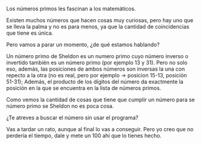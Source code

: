 Los números primos les fascinan a los matemáticos.

Existen muchos números que hacen cosas muy curiosas, pero hay uno que se lleva la palma y no es para menos, ya que la cantidad de coincidencias que tiene es única.

Pero vamos a parar un momento, ¿de qué estamos hablando?

Un número primo de Sheldon es un numero primo cuyo número inverso o invertido también es un número primo (por ejemplo 13 y 31). Pero no solo eso, además, 
las posiciones de ambos números son inversas la una con repecto a la otra (no es real, pero por ejemplo -> posicion 15-13, posición 51-31);
Además, el producto de los dígitos del número da exactmente la posición en la que se encuentra en la lista de números primos.

Como vemos la cantidad de cosas que tiene que cumplir un número para se número primo se Sheldon no es poca cosa.

¿Te atreves a buscar el número sin usar el programa?

Vas a tardar un rato, aunque al final lo vas a conseguir. Pero yo creo que no perdería el tiempo, dale y mete un 100 ahí que lo tienes hecho.
